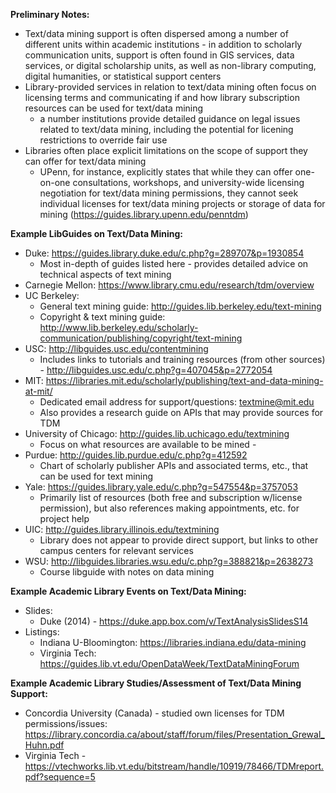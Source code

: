 
**Preliminary Notes:**
- Text/data mining support is often dispersed among a number of different units within academic institutions - in addition to scholarly communication units, support is often found in GIS services, data services, or digital scholarship units, as well as non-library computing, digital humanities, or statistical support centers
- Library-provided services in relation to text/data mining often focus on licensing terms and communicating if and how library subscription resources can be used for text/data mining
    - a number institutions provide detailed guidance on legal issues related to text/data mining, including the potential for licening restrictions to override fair use
- Libraries often place explicit limitations on the scope of support they can offer for text/data mining
    - UPenn, for instance, explicitly states that while they can offer one-on-one consultations, workshops, and university-wide licensing negotiation for text/data mining permissions, they cannot seek individual licenses for text/data mining projects or storage of data for mining (https://guides.library.upenn.edu/penntdm)   

**Example LibGuides on Text/Data Mining:**
- Duke: https://guides.library.duke.edu/c.php?g=289707&p=1930854  
    - Most in-depth of guides listed here - provides detailed advice on technical aspects of text mining  
- Carnegie Mellon: https://www.library.cmu.edu/research/tdm/overview
- UC Berkeley:   
    - General text mining guide: http://guides.lib.berkeley.edu/text-mining
    - Copyright & text mining guide: http://www.lib.berkeley.edu/scholarly-communication/publishing/copyright/text-mining 
- USC: http://libguides.usc.edu/contentmining 
    - Includes links to tutorials and training resources (from other sources) - http://libguides.usc.edu/c.php?g=407045&p=2772054 
- MIT: https://libraries.mit.edu/scholarly/publishing/text-and-data-mining-at-mit/ 
    - Dedicated email address for support/questions: textmine@mit.edu 
    - Also provides a research guide on APIs that may provide sources for TDM
- University of Chicago: http://guides.lib.uchicago.edu/textmining 
    - Focus on what resources are available to be mined - 
- Purdue:  http://guides.lib.purdue.edu/c.php?g=412592 
    - Chart of scholarly publisher APIs and associated terms, etc., that can be used for text mining
- Yale:  https://guides.library.yale.edu/c.php?g=547554&p=3757053
    - Primarily list of resources (both free and subscription w/license permission), but also references making appointments, etc. for project help
- UIC:  http://guides.library.illinois.edu/textmining
    - Library does not appear to provide direct support, but links to other campus centers for relevant services
- WSU: http://libguides.libraries.wsu.edu/c.php?g=388821&p=2638273 
    - Course libguide with notes on data mining

**Example Academic Library Events on Text/Data Mining:**
- Slides:
    - Duke (2014) - https://duke.app.box.com/v/TextAnalysisSlidesS14 
- Listings:
    - Indiana U-Bloomington: https://libraries.indiana.edu/data-mining 
    - Virginia Tech: https://guides.lib.vt.edu/OpenDataWeek/TextDataMiningForum 

**Example Academic Library Studies/Assessment of Text/Data Mining Support:**
- Concordia University (Canada) - studied own licenses for TDM permissions/issues: https://library.concordia.ca/about/staff/forum/files/Presentation_Grewal_Huhn.pdf 
- Virginia Tech - https://vtechworks.lib.vt.edu/bitstream/handle/10919/78466/TDMreport.pdf?sequence=5 
